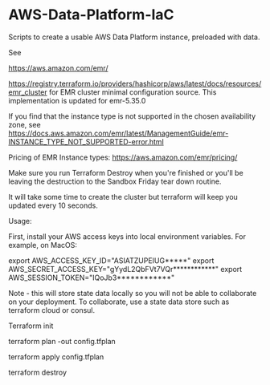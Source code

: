 # AWS-Data-Platform-IaC
Scripts to create a usable AWS Data Platform instance, preloaded with data. 

See

https://aws.amazon.com/emr/

https://registry.terraform.io/providers/hashicorp/aws/latest/docs/resources/emr_cluster
for EMR cluster minimal configuration source. This implementation is updated for emr-5.35.0

If you find that the instance type is not supported in the chosen availability zone, see
https://docs.aws.amazon.com/emr/latest/ManagementGuide/emr-INSTANCE_TYPE_NOT_SUPPORTED-error.html

Pricing of EMR Instance types:
https://aws.amazon.com/emr/pricing/


Make sure you run Terraform Destroy when you're finished or you'll be leaving the destruction to the Sandbox Friday tear down routine.

It will take some time to create the cluster but terraform will keep you updated every 10 seconds.

Usage:

First, install your AWS access keys into local environment variables.
For example, on MacOS:

export AWS_ACCESS_KEY_ID="ASIATZUPEIUG*****"
export AWS_SECRET_ACCESS_KEY="gYydL2QbFVt7VQr************"
export AWS_SESSION_TOKEN="IQoJb3************"



Note - this will store state data locally so you will not be able to collaborate on your deployment. 
To collaborate, use a state data store such as terraform cloud or consul.

Terraform init

terraform plan -out config.tfplan

terraform apply config.tfplan

terraform destroy

